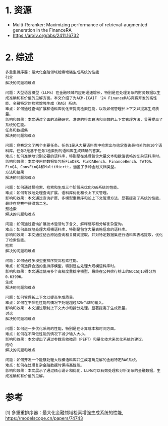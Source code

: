 # 1. 资源

- Multi-Reranker: Maximizing performance of retrieval-augmented generation in the FinanceRA
- https://arxiv.org/abs/2411.16732

# 2. 综述

```text
多重重排序器：最大化金融领域检索增强生成系统的性能
引言
解决的问题和难点

问题：大型语言模型（LLMs）在金融领域的应用迅速增长，特别是在处理复杂的财务数据以生成准确和有价值的见解方面。本文介绍了为ACM-ICAIF '24 FinanceRAG竞赛开发的高性能、金融特定的检索增强生成（RAG）系统。
难点：如何通过查询扩展和语料库优化来提高检索性能，以及如何管理长上下文以提高生成质量。
影响和效果：本文通过全面的消融研究、准确的检索算法和高效的上下文管理方法，显著提高了系统的性能。
任务和数据集
解决的问题和难点

问题：竞赛定义了两个主要任务。任务1是从大量语料库中检索出与给定查询最相关的前10个语料库。任务2是基于任务1检索到的语料库生成精确的答案。
难点：如何准确地识别必要的语料库，特别是在处理包含大量文本和数值表格的复杂语料库时。
影响和效果：本文使用的数据集包括FinDER、FinQABench、FinanceBench、TATQA、FinQA、ConvFinQA和MultiHiertt，涵盖了多种金融文档类型。
方法和结果
解决的问题和难点

问题：如何通过预检索、检索和生成三个阶段来优化RAG系统的性能。
难点：如何有效地处理查询扩展、语料库优化和长上下文管理。
影响和效果：本文通过查询扩展、多模型重排序和长上下文管理方法，显著提高了系统的性能，最终在竞赛中获得第二名。
预检索
解决的问题和难点

问题：如何通过查询扩展技术澄清句子含义、解释缩写和分解复杂查询。
难点：如何高效地处理大规模语料库，特别是包含大量表格信息的语料库。
影响和效果：本文通过结合原始查询和关键词提取，并对特定数据集进行语料库表格提取，优化了检索性能。
检索
解决的问题和难点

问题：如何通过多模型重排序提高检索性能。
难点：如何选择合适的重排序模型，特别是在处理大规模语料库时。
影响和效果：本文通过使用多个高精度重排序模型，最终在公共排行榜上的NDCG@10得分为0.63996。
生成
解决的问题和难点

问题：如何管理长上下文以提高生成质量。
难点：如何在不牺牲性能的情况下处理超过32k令牌的输入。
影响和效果：本文通过限制上下文大小和拆分处理，显著提高了生成质量。
讨论
解决的问题和难点

问题：如何进一步优化系统的性能，特别是在计算成本和时间方面。
难点：如何在不降低性能的情况下减少输入大小。
影响和效果：本文提出了通过参数高效微调（PEFT）和量化技术来优化系统的建议。
结论
解决的问题和难点

问题：如何开发一个能够处理大规模语料库并生成准确见解的金融特定RAG系统。
难点：如何在处理复杂金融数据时保持高性能。
影响和效果：本文展示了通过精心设计和优化，LLMs可以有效处理和分析复杂的金融数据，生成准确和有价值的见解。
```



# 参考

[1] 多重重排序器：最大化金融领域检索增强生成系统的性能, https://modelscope.cn/papers/74743
